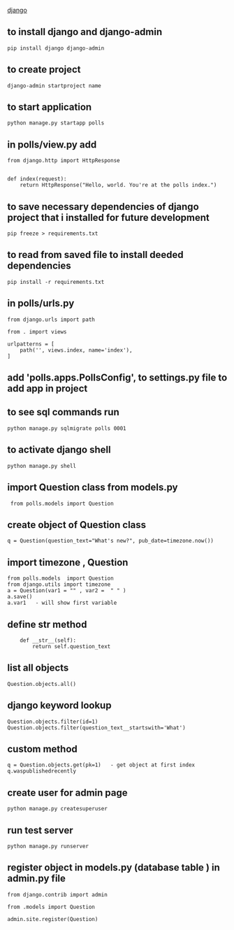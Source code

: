 [django](https://docs.djangoproject.com/en/2.2/intro/tutorial03/)  

## to install django and django-admin 
    pip install django django-admin
## to create project  
    django-admin startproject name


## to start application 
    python manage.py startapp polls
## in polls/view.py  add 
    from django.http import HttpResponse
    
    
    def index(request):
        return HttpResponse("Hello, world. You're at the polls index.")
        
## to save necessary dependencies of django project that i installed for future development 
    pip freeze > requirements.txt
## to read from saved file to install deeded dependencies 
    pip install -r requirements.txt 
        
## in polls/urls.py
    from django.urls import path
    
    from . import views
    
    urlpatterns = [
        path('', views.index, name='index'),
    ]        
## add 'polls.apps.PollsConfig',   to settings.py file to add app in project        
## to see sql commands run 
    python manage.py sqlmigrate polls 0001
    
## to activate django shell
    python manage.py shell
    
## import Question class from models.py 
     from polls.models import Question
## create object of Question class 
    q = Question(question_text="What's new?", pub_date=timezone.now())        
## import timezone , Question
    from polls.models  import Question
    from django.utils import timezone   
    a = Question(var1 = "" , var2 =  " " )
    a.save()
    a.var1   - will show first variable 
 
## define __str__ method  
        def __str__(self):
            return self.question_text
##  list all objects
    Question.objects.all()
## django keyword lookup 
    Question.objects.filter(id=1)
    Question.objects.filter(question_text__startswith='What')           
## custom method 
    q = Question.objects.get(pk=1)   - get object at first index 
    q.waspublishedrecently
    



## create user for admin page 
    python manage.py createsuperuser
## run test server
    python manage.py runserver      
## register object in models.py (database table )  in admin.py file
    from django.contrib import admin
    
    from .models import Question
    
    admin.site.register(Question)
    
       
    
      
        